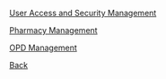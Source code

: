 [User Access and Security Management](https://github.com/hmislk/hmis/wiki/User-Access-and-Security-Management)

[Pharmacy Management](https://github.com/hmislk/hmis/wiki/Pharmacy-Management)

[OPD Management](https://github.com/hmislk/hmis/wiki/OPD-Management)

[Back](https://github.com/hmislk/hmis/wiki)